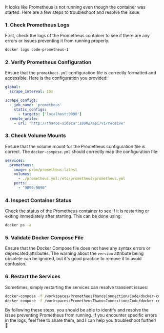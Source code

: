 It looks like Prometheus is not running even though the container was started. Here are a few steps to troubleshoot and resolve the issue:

### 1. Check Prometheus Logs
First, check the logs of the Prometheus container to see if there are any errors or issues preventing it from running properly.

```bash
docker logs code-prometheus-1
```

### 2. Verify Prometheus Configuration
Ensure that the `prometheus.yml` configuration file is correctly formatted and accessible. Here is the configuration you provided:

```yaml
global:
  scrape_interval: 15s

scrape_configs:
  - job_name: 'prometheus'
    static_configs:
      - targets: ['localhost:9090']
  remote_write:
    - url: "http://thanos-sidecar:10901/api/v1/receive"
```

### 3. Check Volume Mounts
Ensure that the volume mount for the Prometheus configuration file is correct. The `docker-compose.yml` should correctly map the configuration file:

```yaml
services:
  prometheus:
    image: prom/prometheus:latest
    volumes:
      - ./prometheus.yml:/etc/prometheus/prometheus.yml
    ports:
      - "9090:9090"
```

### 4. Inspect Container Status
Check the status of the Prometheus container to see if it is restarting or exiting immediately after starting. This can be done using:

```bash
docker ps -a
```

### 5. Validate Docker Compose File
Ensure that the Docker Compose file does not have any syntax errors or deprecated attributes. The warning about the `version` attribute being obsolete can be ignored, but it's good practice to remove it to avoid confusion.

### 6. Restart the Services
Sometimes, simply restarting the services can resolve transient issues:

```bash
docker-compose -f /workspaces/PrometheusThanosConnection/Code/docker-compose-remotewrite.yaml down
docker-compose -f /workspaces/PrometheusThanosConnection/Code/docker-compose-remotewrite.yaml up -d
```

By following these steps, you should be able to identify and resolve the issue preventing Prometheus from running. If you encounter specific errors in the logs, feel free to share them, and I can help you troubleshoot further! 🚀